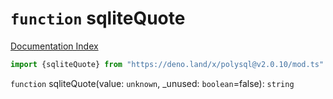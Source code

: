 # `function` sqliteQuote

[Documentation Index](../README.md)

```ts
import {sqliteQuote} from "https://deno.land/x/polysql@v2.0.10/mod.ts"
```

`function` sqliteQuote(value: `unknown`, \_unused: `boolean`=false): `string`

